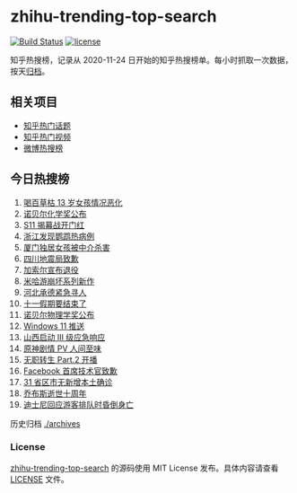 # zhihu-trending-top-search

[![Build Status](https://github.com/justjavac/zhihu-trending-top-search/workflows/ci/badge.svg?branch=main)](https://github.com/justjavac/zhihu-trending-top-search/actions)
[![license](https://img.shields.io/github/license/justjavac/zhihu-trending-top-search)](https://github.com/justjavac/zhihu-trending-top-search/blob/main/LICENSE)

知乎热搜榜，记录从 2020-11-24 日开始的知乎热搜榜单。每小时抓取一次数据，按天[归档](./archives)。

## 相关项目

- [知乎热门话题](https://github.com/justjavac/zhihu-trending-hot-questions)
- [知乎热门视频](https://github.com/justjavac/zhihu-trending-hot-video)
- [微博热搜榜](https://github.com/justjavac/weibo-trending-hot-search)

## 今日热搜榜

<!-- BEGIN -->
<!-- 最后更新时间 Thu Oct 07 2021 18:06:42 GMT+0800 (China Standard Time) -->

1. [喝百草枯 13 岁女孩情况恶化](https://www.zhihu.com/search?q=百草枯)
1. [诺贝尔化学奖公布](https://www.zhihu.com/search?q=诺贝尔化学奖)
1. [S11 揭幕战开门红](https://www.zhihu.com/search?q=lng)
1. [浙江发现鹦鹉热病例](https://www.zhihu.com/search?q=鹦鹉热)
1. [厦门独居女孩被中介杀害](https://www.zhihu.com/search?q=独居女孩被杀)
1. [四川地震局致歉](https://www.zhihu.com/search?q=四川地震)
1. [加索尔宣布退役](https://www.zhihu.com/search?q=加索尔)
1. [米哈游崩坏系列新作](https://www.zhihu.com/search?q=崩坏：星穹铁道)
1. [河北承德紧急寻人](https://www.zhihu.com/search?q=承德密切接触者)
1. [十一假期要结束了](https://www.zhihu.com/search?q=十一假期)
1. [诺贝尔物理学奖公布](https://www.zhihu.com/search?q=诺贝尔物理学奖)
1. [Windows 11 推送](https://www.zhihu.com/search?q=Windows11)
1. [山西启动 Ⅲ 级应急响应](https://www.zhihu.com/search?q=山西)
1. [原神剧情 PV 人间至味](https://www.zhihu.com/search?q=原神)
1. [无职转生 Part.2 开播](https://www.zhihu.com/search?q=无职转生)
1. [Facebook 首席技术官致歉](https://www.zhihu.com/search?q=Facebook)
1. [31 省区市无新增本土确诊](https://www.zhihu.com/search?q=全国疫情)
1. [乔布斯逝世十周年](https://www.zhihu.com/search?q=乔布斯)
1. [迪士尼回应游客排队时昏倒身亡](https://www.zhihu.com/search?q=迪士尼)

<!-- END -->

历史归档 [./archives](./archives)

### License

[zhihu-trending-top-search](https://github.com/justjavac/zhihu-trending-top-search)
的源码使用 MIT License 发布。具体内容请查看 [LICENSE](./LICENSE) 文件。
